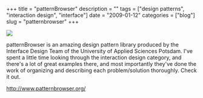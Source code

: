 +++
title = "patternBrowser"
description = ""
tags = ["design patterns", "interaction design", "interface"]
date = "2009-01-12"
categories = ["blog"]
slug = "patternbrowser"
+++



  <div class="notebook-screenshot"><a href="http://www.patternbrowser.org/"><img src="//media.konigi.com/bluga/wt496b396db60c1.jpg"/></a></div><p>patternBrowser is an amazing design pattern library produced by the Interface Design Team of the University of Applied Sciences Potsdam. I've spent a little time looking through the interaction design category, and there's a lot of great examples there, and most importantly they've done the work of organizing and describing each problem/solution thoroughly. Check it out.</p>
    
  <a href="http://www.patternbrowser.org/">http://www.patternbrowser.org/</a>
